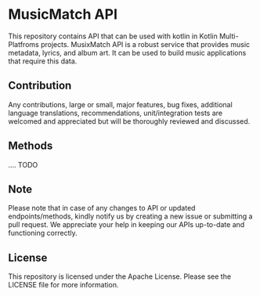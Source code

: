 # MusicMatch API
This repository contains API that can be used with kotlin in Kotlin Multi-Platfroms projects. MusixMatch API is a robust service that provides music metadata, lyrics, and album art. It can be used to build music applications that require this data.

## Contribution
Any contributions, large or small, major features, bug fixes, additional language translations, recommendations, unit/integration tests are welcomed and appreciated but will be thoroughly reviewed and discussed.

## Methods 
.... TODO 


## Note
Please note that in case of any changes to API or updated endpoints/methods, kindly notify us by creating a new issue or submitting a pull request. We appreciate your help in keeping our APIs up-to-date and functioning correctly.

## License
This repository is licensed under the Apache License. Please see the LICENSE file for more information.